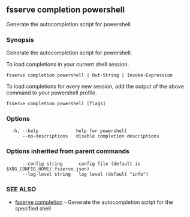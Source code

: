 ## fsserve completion powershell

Generate the autocompletion script for powershell

### Synopsis

Generate the autocompletion script for powershell.

To load completions in your current shell session:

	fsserve completion powershell | Out-String | Invoke-Expression

To load completions for every new session, add the output of the above command
to your powershell profile.


```
fsserve completion powershell [flags]
```

### Options

```
  -h, --help              help for powershell
      --no-descriptions   disable completion descriptions
```

### Options inherited from parent commands

```
      --config string      config file (default is $XDG_CONFIG_HOME/.fsserve.json)
      --log-level string   log level (default "info")
```

### SEE ALSO

* [fsserve completion](fsserve_completion.md)	 - Generate the autocompletion script for the specified shell

